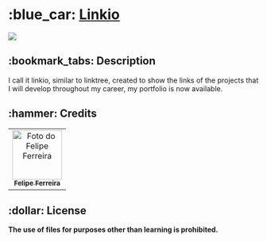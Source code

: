 <h1>:blue_car: <a href="https://linkiofelipe.netlify.app/"> Linkio </a></h1>

<div style="display: inline_block">

<img src ="https://lh3.googleusercontent.com/fife/AAbDypArFvVSSt2kq_zCHpdpdFIonYlrZdGK1vmcD60WTrWgKLbk9xyWCPwyZHDMicnD0v5MDgraMxzSr3QHscKWf-0NVLd7wqIlCg9Pr39hRQl_WLzh9DsTY4vuofB_WCUHW7Wz1_0We4EaUW1NtkKQ30dbRE5eTRwYl3UtHZTOnEn2ywPGYzJ1iZ-nVd9ggiy0Xbedg_mR9NyhmLqZoXDt81E2BCi-2nhawGRl0exwuQgg_sCq6yanb8GxHaJsgUPmIiTJJpKPwzFc5QbNfBH0rPGGagcI_qKt4Z_Qh6gSJQHkf4KFSjzf8HSI8OuzGrMUSF1GcDHIvQCL815HUWPwwtYoX-S2Vo2_FKpiZPSDc0pDzW4Ca08YCA63lSvqfDgNbkE81ydwnjVCJ2k4XgkBl9HrufVtQ8Tq4ex_WouBhxO2qfg2oQ29DmSrAbk-35La90RrHqOjzozkbHl1UfTSfFxkieSpZJ-OquXnii7c1POPYvRVXKo9kleza492tK_DBxLJC4A0sYrD4hR_nulqTEcYjr9ZiG_EBWAZyJAbePP4Ta4p46Bb6grx5hlMkPz_zsyYEFc9OU_2hJOjbqDoHTtCbU_YlTZXM-SswMN26MiZ1AO9p7pX5-z0JCxEziBmEnxDQDIBoOXRmXoCcaRpKcVgy4pXR7Eo5ksm46cXd2depMLf6KDvH86xqPtDgSdKrCrrSRwPjSUK8s8Z_e9dxfoxEa5E4S3Hsvy_mYGgQHpOmEuFxs40jxtZ5vw21KbrhuAYNeJScrOvZSCytqryvaYWhzZ7bTjpUHE6ePs4DUuA21VbpXQBbqqwFL4Zk6Jhj4yx9YqCWiMDSXrtnMt4m18tzYi3YK10r02tuX66iZIxPsOcbtP0RHVE5C3qF9LAsADQx0W__oFjWAg_cNnlae1CGw65SsQEFMcVWmJ3138W634Faz1HwA5DSHYSOQTkR_2lJAOwljC8yjIgmFHOmFOW-DjPMRVAuehe-kE8sArMxElEI44T4pjUpOEtYDuM59KqEsNhfqNDwDjAtUAvORU5TzOZxqxvp7CgzYvqus4_BpQlQ3ZMwOd1Rur9atw2SWcOcrysvRQqVIABpJunIat2Iiv3cfEtSWrqPP2tTmoUVmR7VZumU6H_fUdH6M8Afj9AGciPafbQiKlao9qJh9X3rphTVoncBrrOaNoH03MU-lEKCjxgC-QNJMgj4BJyCwdkq-2FZ_bzjJczkqYx3_wmWc5_LNV0TWgKxRrZPQgRFP0oGTpuWrTc-Z5k9FTPYoEVVek5FhOJo-HOVWU7hrCMdQnrdjVOXCq37wQmhXfLHBBisPlnkOwAENTfkGTg9CQ15T3IaSwfTcAkFLnlGs5RxaVp7g70iZptm6uVnc_wkOqHDPVT8r4fvTB28tZU6PIKBQ-9Wep49HgQbiHjkzfr46RmAzjE8gWLjsMs4O6NaoFCCF4OX1ZTO-OcVtVe5uXFw_B1UpxR9fm246v1ZoyE5CNf8kRle9ghOBG66Xagl54bQQjELwg=w1365-h616">
  
</div>

<h2>:bookmark_tabs: Description</h2>
<p>I call it linkio, similar to linktree, created to show the links of the projects that I will develop throughout my career, my portfolio is now available.</p>

<h2>:hammer: Credits</h2>
<table>
  <tr>
    <td align="center">
      <a href="https://github.com/brfelipeferreira">
        <img src="https://avatars.githubusercontent.com/brfelipeferreira" width="100px;" alt="Foto do Felipe Ferreira"/><br>
        <sub>
          <b>Felipe Ferreira</b>
        </sub>
      </a>
    </td>
  </tr>
</table>

<h2>:dollar: License</h2>
<b>The use of files for purposes other than learning is prohibited.</b>